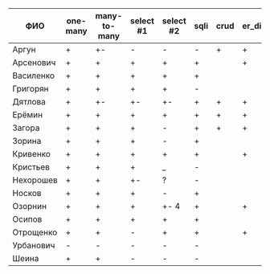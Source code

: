 | **ФИО**     | one-many | many-to-many | select #1 | select #2 | sqli | crud | er_diagram | deploy |
|-------------|----------|--------------|-----------|-----------|------|------|------------|--------|
| Аргун       | +        | +-           | -         | -         | -    | +    | +          | +      |
| Арсенович   | +        | +            | +         | +         | +    |      | +          |        |
| Василенко   | +        | +            | +         | +         | +    |      |            |        |
| Григорян    | +        | +            | +         | +         | -    |      |            |        |
| Дятлова     | +        | +-           | +-        | +-        | +    | +    | +          |        |
| Ерёмин      | +        | +            | +         | +         | +    | +    | +          | +      |
| Загора      | +        | +            | +         | -         | +    | +    | +          | +      |
| Зорина      | +        | +            | +         | -         | +    |      |            |        |
| Кривенко    | +        | +            | +         | +         | +    |      | +          |        |
| Кристьев    | +        | +            | +         | _         | -    |      |            |        |
| Нехорошев   | +        | +            | +-        | ?         | -    |      |            |        |
| Носков      | +        | +            | +         | -         | +    |      |            |        |
| Озорнин     | +        | +            | +         | +- 4      | +    |      | +          |        |
| Осипов      | +        | +            | +         | +         | +    |      |            |        |
| Отрощенко   | +        | +            | -         | +         | +    |      | +          |        |
| Урбанович   | -        | -            | -         | -         | -    |      |            |        |
| Шеина       | +        | +            | -         | -         | -    |      |            |        |
